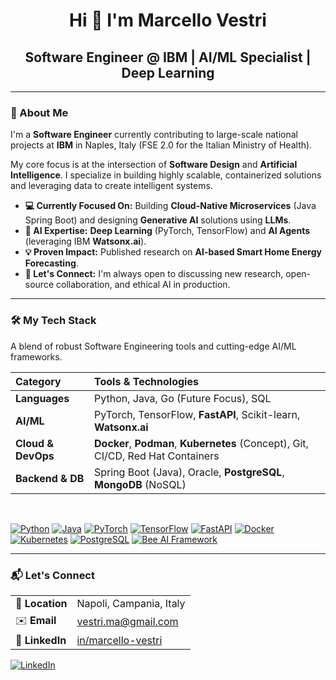 <div align="center">
    <h1>Hi 👋 I'm Marcello Vestri</h1>
    <h2>Software Engineer @ IBM | AI/ML Specialist | Deep Learning</h2>
    
    
</div>

---

### 🚀 About Me
I'm a **Software Engineer** currently contributing to large-scale national projects at **IBM** in Naples, Italy (FSE 2.0 for the Italian Ministry of Health).

My core focus is at the intersection of **Software Design** and **Artificial Intelligence**. I specialize in building highly scalable, containerized solutions and leveraging data to create intelligent systems.

- **💻 Currently Focused On:** Building **Cloud-Native Microservices** (Java Spring Boot) and designing **Generative AI** solutions using **LLMs**.
- **🧠 AI Expertise:** **Deep Learning** (PyTorch, TensorFlow) and **AI Agents** (leveraging IBM **Watsonx.ai**).
- **💡 Proven Impact:** Published research on **AI-based Smart Home Energy Forecasting**.
- **🤝 Let's Connect:** I'm always open to discussing new research, open-source collaboration, and ethical AI in production.

---

### 🛠️ My Tech Stack
A blend of robust Software Engineering tools and cutting-edge AI/ML frameworks.

| Category | Tools & Technologies |
| :--- | :--- |
| **Languages** | Python, Java, Go (Future Focus), SQL |
| **AI/ML** | PyTorch, TensorFlow, **FastAPI**, Scikit-learn, **Watsonx.ai** |
| **Cloud & DevOps** | **Docker**, **Podman**, **Kubernetes** (Concept), Git, CI/CD, Red Hat Containers |
| **Backend & DB** | Spring Boot (Java), Oracle, **PostgreSQL**, **MongoDB** (NoSQL) |

<br>

<p align="left">
<a href="https://www.python.org/" target="_blank"><img src="https://img.shields.io/badge/Python-3776AB?style=for-the-badge&logo=python&logoColor=white" alt="Python" /></a>
<a href="https://www.oracle.com/java/" target="_blank"><img src="https://img.shields.io/badge/Java-007396?style=for-the-badge&logo=java&logoColor=white" alt="Java" /></a>
<a href="https://pytorch.org/" target="_blank"><img src="https://img.shields.io/badge/PyTorch-EE4C2C?style=for-the-badge&logo=pytorch&logoColor=white" alt="PyTorch" /></a>
<a href="https://www.tensorflow.org/" target="_blank"><img src="https://img.shields.io/badge/TensorFlow-FF6F00?style=for-the-badge&logo=tensorflow&logoColor=white" alt="TensorFlow" /></a>
<a href="https://fastapi.tiangolo.com/" target="_blank"><img src="https://img.shields.io/badge/FastAPI-009688?style=for-the-badge&logo=fastapi&logoColor=white" alt="FastAPI" /></a>
<a href="https://www.docker.com/" target="_blank"><img src="https://img.shields.io/badge/Docker-2496ED?style=for-the-badge&logo=docker&logoColor=white" alt="Docker" /></a>
<a href="https://kubernetes.io/" target="_blank"><img src="https://img.shields.io/badge/Kubernetes-326CE5?style=for-the-badge&logo=kubernetes&logoColor=white" alt="Kubernetes" /></a>
<a href="https://www.postgresql.org/" target="_blank"><img src="https://img.shields.io/badge/PostgreSQL-316192?style=for-the-badge&logo=postgresql&logoColor=white" alt="PostgreSQL" /></a>
<a href="https://github.com/i-am-bee/beeai-framework" target="_blank"><img src="https://img.shields.io/badge/Bee%20AI%20Framework-0062FF?style=for-the-badge&logo=ibm&logoColor=white" alt="Bee AI Framework" /></a>
</p>

---

### 📬 Let's Connect

| | |
| :--- | :--- |
| 📍 **Location** | Napoli, Campania, Italy |
| ✉️ **Email** | [vestri.ma@gmail.com](mailto:vestri.ma@gmail.com) |
| 🔗 **LinkedIn** | [in/marcello-vestri](https://www.linkedin.com/in/marcello-vestri) |

<p align="left">
    <a href="https://www.linkedin.com/in/marcello-vestri" target="_blank">
        <img src="https://img.shields.io/badge/LinkedIn-0077B5?style=for-the-badge&logo=linkedin&logoColor=white" alt="LinkedIn"/>
    </a>
</p>
